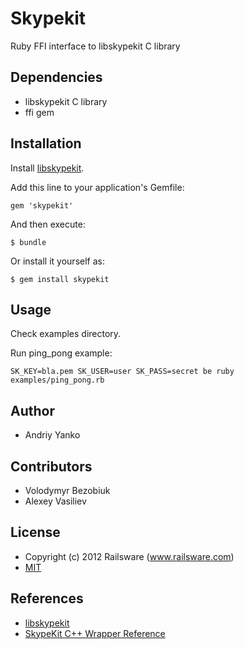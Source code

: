 # Skypekit

Ruby FFI interface to libskypekit C library

## Dependencies

* libskypekit C library
* ffi gem

## Installation

Install [libskypekit](https://github.com/railsware/libskypekit).

Add this line to your application's Gemfile:

    gem 'skypekit'

And then execute:

    $ bundle

Or install it yourself as:

    $ gem install skypekit

## Usage

Check examples directory.

Run ping_pong example:

    SK_KEY=bla.pem SK_USER=user SK_PASS=secret be ruby examples/ping_pong.rb

## Author

* Andriy Yanko

## Contributors

* Volodymyr Bezobiuk
* Alexey Vasiliev

## License

* Copyright (c) 2012 Railsware (www.railsware.com)
* [MIT](www.opensource.org/licenses/MIT)

## References

* [libskypekit](https://github.com/railsware/libskypekit)
* [SkypeKit C++ Wrapper Reference](http://developer.skype.com/skypekit/reference/cpp/index.html)
